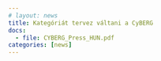 ```yaml
---
# layout: news
title: Kategóriát tervez váltani a CyBERG
docs:
  - file: CYBERG_Press_HUN.pdf
categories: [news]
---
```


